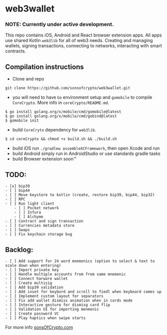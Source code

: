 # web3wallet

### NOTE: Currently under active development.

This repo contains iOS, Android and React browser extension apps. All apps use 
shared Kotlin `web3lib` for all of web3 needs. Creating and managing wallets, 
signing transactions, connecting to networks, interacting with smart contracts.

## Compilation instructions
- Clone and repo
```
git clone https://github.com/sonsofcrypto/web3wallet.git
```
- you will need to have `Go` environment setup and `gomobile` to compile 
`CoreCrypto`. More info in `coreCrypto/README.md`.
```
$ go install golang.org/x/mobile/cmd/gomobile@latest
$ go install golang.org/x/mobile/cmd/gobind@latest
$ gomobile init
```
- build `CoreCryto` dependency for `web3lib`. 
```
$ cd coreCrypto && chmod +x build.sh && ./build.sh
```
- build iOS run `./gradlew assembleXCFramework`, then open Xcode and run
- build Android simply run in AndroidStudio or use standards gradle tasks
- build Browser extension soon™

## TODO:
	- [x] bip39
	- [ ] bip44
	- [ ] Move keystore to kotlin (create, restore bip39, bip44, bip32)
    - [ ] RPC
    - [ ] Run light client
		- [ ] Pocket network
		- [ ] Infura
		- [ ] Alchyme    
    - [ ] Contract and sign transaction
    - [ ] Currencies metadata store
    - [ ] Swaps
	- [ ] Fix keychain storage bug

## Backlog:
	- [ ] Add support for 24 word mnemonics (option to select & text to scale down when entering)
	- [ ] Import private key
	- [ ] Handle multiple accounts from from same mnemonic
	- [ ] Connect harware wallet
	- [ ] Create multisig
	- [ ] Add bip39 validation 
	- [ ] Add inset for keybord and scroll to fiedl when keyboard comes up
 	- [ ] Implement custom layout for separators
 	- [ ] Fix add wallet dismiss animation when in cards mode
	- [ ] Interactive gesture for dismisg card flip
	- [ ] Validation UI for importing menmonic
	- [ ] Create password VC
	- [ ] Play haptics when swipe starts

For more info [sonsOfCrypto.com](https://sonsofcrypto.com/)
